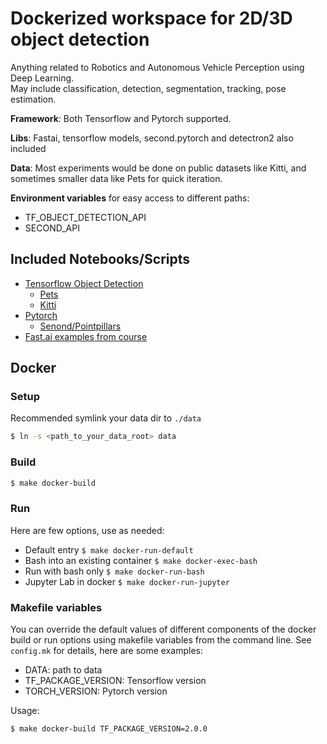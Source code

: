 # Dockerized workspace for 2D/3D object detection

Anything related to Robotics and Autonomous Vehicle Perception using Deep Learning.  
May include classification, detection, segmentation, tracking, pose estimation.

**Framework**: Both Tensorflow and Pytorch supported.  

**Libs**: Fastai, tensorflow models, second.pytorch and detectron2 also included  

**Data**: Most experiments would be done on public datasets like Kitti, and sometimes smaller data like Pets for quick iteration.  

**Environment variables** for easy access to different paths:

* TF_OBJECT_DETECTION_API
* SECOND_API

## Included Notebooks/Scripts

* [Tensorflow Object Detection](workspace/tensorflow)
  * [Pets](workspace/tensorflow/Pets)
  * [Kitti](workspace/tensorflow/kitti)
* [Pytorch](workspace/pytorch)
  * [Senond/Pointpillars](workspace/pytorch/SenondPointpillars.bash_scripts.ipynb)
* [Fast.ai examples from course](workspace/fastai)

## Docker

### Setup

Recommended symlink your data dir to `./data`

```bash
$ ln -s <path_to_your_data_root> data
```

### Build

```bash
$ make docker-build
```

### Run

Here are few options, use as needed:

* Default entry `$ make docker-run-default`
* Bash into an existing container `$ make docker-exec-bash`
* Run with bash only `$ make docker-run-bash`
* Jupyter Lab in docker `$ make docker-run-jupyter`

### Makefile variables

You can override the default values of different components of the
docker build or run options using makefile variables from the command line.
See `config.mk` for details, here are some examples:

* DATA: path to data
* TF_PACKAGE_VERSION: Tensorflow version
* TORCH_VERSION: Pytorch version

Usage:

```bash
$ make docker-build TF_PACKAGE_VERSION=2.0.0
```
